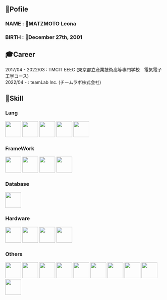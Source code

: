 ## 🦖Pofile
### NAME    : 👨MATZMOTO Leona
### BIRTH   : 🎂December 27th, 2001

## 🎓Career
2017/04 - 2022/03     : TMCIT EEEC (東京都立産業技術高等専門学校　電気電子工学コース)
<br>
2022/04 -      : teamLab Inc. (チームラボ株式会社)

## 🧠Skill
### Lang
<img src="https://user-images.githubusercontent.com/69725322/199580443-5c42fc65-4624-46e9-a0cc-2e650989307f.svg" height=50px /> <img src="https://user-images.githubusercontent.com/69725322/199583254-7578a907-1454-4cc8-b237-fb35decb58a0.svg" height=50px /> <img src="https://user-images.githubusercontent.com/69725322/199580327-3382101d-6b75-4269-bcec-f9e15fe16605.svg" height=50px/> <img src="https://user-images.githubusercontent.com/69725322/199587238-f903caa4-abc8-4b95-8520-ee4e701c33cb.svg" height=50px/> <img src="https://user-images.githubusercontent.com/69725322/199587357-ef2f3e0e-fda4-4807-86be-6501fe76bf3b.svg" height=50px/>

### FrameWork
<img src="https://user-images.githubusercontent.com/69725322/199580604-9ea6ffd1-074c-4f15-8675-fcb1ef2f80bc.svg" height=50px /> <img src="https://user-images.githubusercontent.com/69725322/199582061-6e86784a-7824-4478-871f-7196535f432e.svg" height=50px /> <img src="https://user-images.githubusercontent.com/69725322/199582657-a8a9a062-862c-4919-9bbc-f7d7336d94fd.svg" height=50px /> <img src="https://user-images.githubusercontent.com/69725322/199582892-acf4f111-159b-4694-9300-c2e27b45bd08.svg" height=50px /> 

### Database
<img src="https://user-images.githubusercontent.com/69725322/199589940-c6349dd2-b0e7-408d-bfcf-6bd7d587f386.svg" height=50px />


### Hardware
<img src="https://www.openrtm.org/openrtm/sites/default/files/6341/NV_JETSON_TX1_LOGO4.png" height=50px /> <img src="https://user-images.githubusercontent.com/69725322/199580770-3db21660-cab8-4874-988f-a4a662f7d317.svg" height=50px /> <img src="https://docs.m5stack.com/assets/m5logo2022.svg" height=50px /> <img src="https://user-images.githubusercontent.com/69725322/199581713-9df15d5f-9552-4771-a442-4ec36a84dac0.svg" height=50px />

### Others
<img src="https://user-images.githubusercontent.com/69725322/199588368-4c0c3152-762d-4c21-ac69-adc18db004d5.svg" height=50px /> <img src="https://user-images.githubusercontent.com/69725322/199581161-b9b9eab1-8793-49d9-b07b-ce4b30867781.svg" height=50px /> <img src="https://user-images.githubusercontent.com/69725322/199578414-ff68edf6-d020-4604-9ec6-49a0edaf1a19.png" height=50px /> <img src="https://upload.wikimedia.org/wikipedia/commons/thumb/b/b9/VoTT_logo.svg/2558px-VoTT_logo.svg.png" height=50px /> <img src="https://prtimes.jp/data/corp/85839/logo/pc-39d3d42692e592cb6c40797982d20d21-e42563c40ae39d1d803ac44c6a2a26d2.png" height=50px /> <img src="https://www.techmediatoday.com/wp-content/uploads/2020/09/Eagle_2017_lockup_500x248.png" height=50px /> <img src="https://upload.wikimedia.org/wikipedia/commons/thumb/9/92/LaTeX_logo.svg/2560px-LaTeX_logo.svg.png" height=50px /> <img src="https://upload.wikimedia.org/wikipedia/commons/thumb/2/21/Matlab_Logo.png/667px-Matlab_Logo.png" height=50px /> <img src="https://sourceforge.net/p/gnuplot/patches/_discuss/thread/dd8a7c1b/630c/attachment/icon.svg" height=50px /> <img src="https://ngspice.sourceforge.io/images/nglogo.jpg" height=50px />



